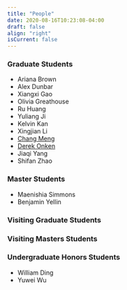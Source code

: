 ```yaml
---
title: "People"
date: 2020-08-16T10:23:08-04:00
draft: false
align: "right"
isCurrent: false
---
```


### Graduate Students
- Ariana Brown 
- Alex Dunbar
- Xiangxi Gao
- Olivia Greathouse
- Ru Huang
- Yuliang Ji
- Kelvin Kan
- Xingjian Li
- [Chang Meng](https://sites.google.com/view/changmeng/home)
- [Derek Onken](http://www.cs.emory.edu/~donken/)
- Jiaqi Yang
- Shifan Zhao

### Master Students
- Maenishia Simmons
- Benjamin Yellin 


### Visiting Graduate Students


### Visiting Masters Students


### Undergraduate Honors Students
- William Ding
- Yuwei Wu




